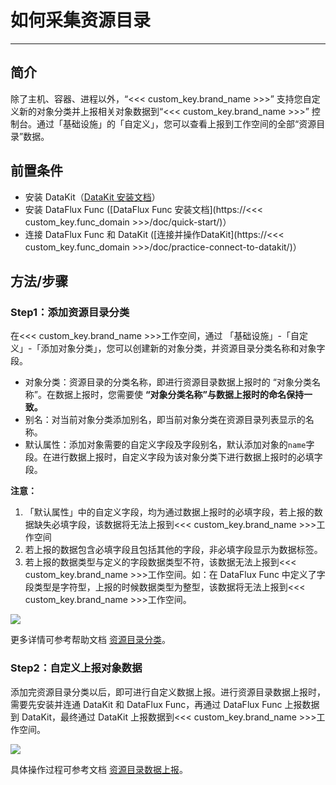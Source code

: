# 如何采集资源目录
---

## 简介

除了主机、容器、进程以外，“<<< custom_key.brand_name >>>” 支持您自定义新的对象分类并上报相关对象数据到“<<< custom_key.brand_name >>>” 控制台。通过「基础设施」的「自定义」，您可以查看上报到工作空间的全部“资源目录”数据。



## 前置条件

- 安装 DataKit（[DataKit 安装文档](../datakit/datakit-install.md)）
- 安装 DataFlux Func ([DataFlux Func 安装文档](https://<<< custom_key.func_domain >>>/doc/quick-start/)）
- 连接 DataFlux Func 和 DataKit ([连接并操作DataKit](https://<<< custom_key.func_domain >>>/doc/practice-connect-to-datakit/)）



## 方法/步骤



### Step1：添加资源目录分类



在<<< custom_key.brand_name >>>工作空间，通过 「基础设施」-「自定义」-「添加对象分类」，您可以创建新的对象分类，并资源目录分类名称和对象字段。

- 对象分类：资源目录的分类名称，即进行资源目录数据上报时的 “对象分类名称”。在数据上报时，您需要使 **“对象分类名称”与数据上报时的命名保持一致。**
- 别名：对当前对象分类添加别名，即当前对象分类在资源目录列表显示的名称。
- 默认属性：添加对象需要的自定义字段及字段别名，默认添加对象的`name`字段。在进行数据上报时，自定义字段为该对象分类下进行数据上报时的必填字段。



**注意：**

1. 「默认属性」中的自定义字段，均为通过数据上报时的必填字段，若上报的数据缺失必填字段，该数据将无法上报到<<< custom_key.brand_name >>>工作空间
2. 若上报的数据包含必填字段且包括其他的字段，非必填字段显示为数据标签。
3. 若上报的数据类型与定义的字段数据类型不符，该数据无法上报到<<< custom_key.brand_name >>>工作空间。如：在 DataFlux Func 中定义了字段类型是字符型，上报的时候数据类型为整型，该数据将无法上报到<<< custom_key.brand_name >>>工作空间。

![](img/1.custom_1.png)

更多详情可参考帮助文档 [资源目录分类](../infrastructure/custom/index.md)。



### Step2：自定义上报对象数据



添加完资源目录分类以后，即可进行自定义数据上报。进行资源目录数据上报时，需要先安装并连通 DataKit 和 DataFlux Func，再通过 DataFlux Func 上报数据到 DataKit，最终通过 DataKit 上报数据到<<< custom_key.brand_name >>>工作空间。

![](img/custom_1.png)

具体操作过程可参考文档 [资源目录数据上报](../infrastructure/custom/data-reporting.md)。
